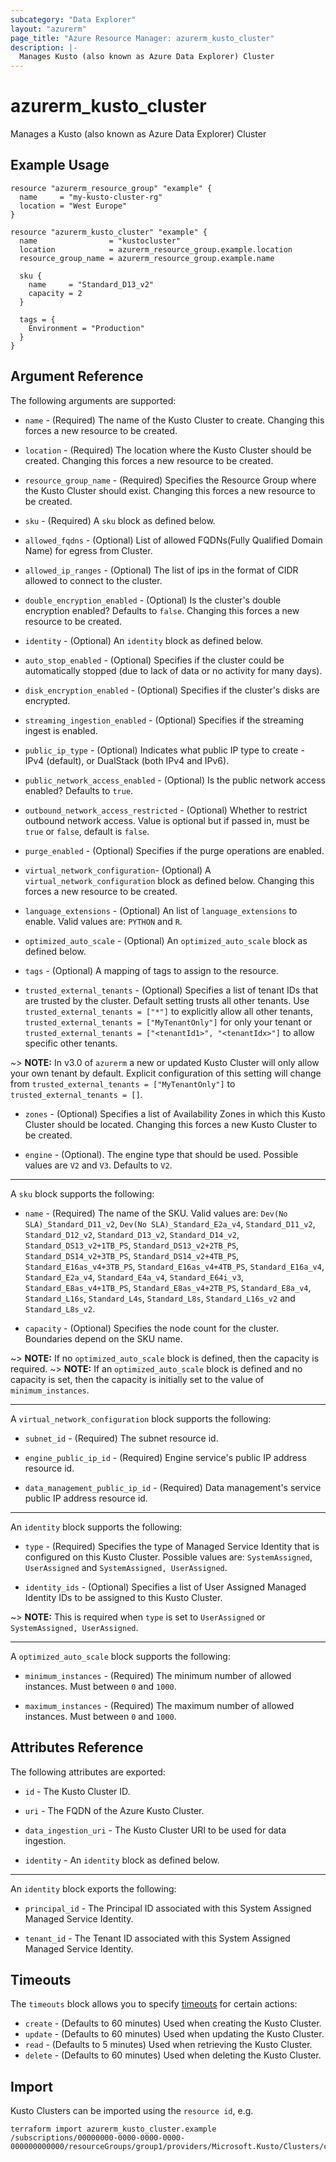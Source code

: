 ```yaml
---
subcategory: "Data Explorer"
layout: "azurerm"
page_title: "Azure Resource Manager: azurerm_kusto_cluster"
description: |-
  Manages Kusto (also known as Azure Data Explorer) Cluster
---
```


# azurerm_kusto_cluster

Manages a Kusto (also known as Azure Data Explorer) Cluster

## Example Usage

```hcl
resource "azurerm_resource_group" "example" {
  name     = "my-kusto-cluster-rg"
  location = "West Europe"
}

resource "azurerm_kusto_cluster" "example" {
  name                = "kustocluster"
  location            = azurerm_resource_group.example.location
  resource_group_name = azurerm_resource_group.example.name

  sku {
    name     = "Standard_D13_v2"
    capacity = 2
  }

  tags = {
    Environment = "Production"
  }
}
```

## Argument Reference

The following arguments are supported:

* `name` - (Required) The name of the Kusto Cluster to create. Changing this forces a new resource to be created.

* `location` - (Required) The location where the Kusto Cluster should be created. Changing this forces a new resource to be created.

* `resource_group_name` - (Required) Specifies the Resource Group where the Kusto Cluster should exist. Changing this forces a new resource to be created.

* `sku` - (Required) A `sku` block as defined below.

* `allowed_fqdns` - (Optional) List of allowed FQDNs(Fully Qualified Domain Name) for egress from Cluster.

* `allowed_ip_ranges` - (Optional) The list of ips in the format of CIDR allowed to connect to the cluster.

* `double_encryption_enabled` - (Optional) Is the cluster's double encryption enabled? Defaults to `false`. Changing this forces a new resource to be created.

* `identity` - (Optional) An `identity` block as defined below.

* `auto_stop_enabled` - (Optional) Specifies if the cluster could be automatically stopped (due to lack of data or no activity for many days).

* `disk_encryption_enabled` - (Optional) Specifies if the cluster's disks are encrypted.

* `streaming_ingestion_enabled` - (Optional) Specifies if the streaming ingest is enabled.

* `public_ip_type` - (Optional) Indicates what public IP type to create - IPv4 (default), or DualStack (both IPv4 and IPv6).

* `public_network_access_enabled` - (Optional) Is the public network access enabled? Defaults to `true`.

* `outbound_network_access_restricted` - (Optional) Whether to restrict outbound network access. Value is optional but if passed in, must be `true` or `false`, default is `false`.

* `purge_enabled` - (Optional) Specifies if the purge operations are enabled.

* `virtual_network_configuration`- (Optional) A `virtual_network_configuration` block as defined below. Changing this forces a new resource to be created.

* `language_extensions` - (Optional) An list of `language_extensions` to enable. Valid values are: `PYTHON` and `R`.

* `optimized_auto_scale` - (Optional) An `optimized_auto_scale` block as defined below.

* `tags` - (Optional) A mapping of tags to assign to the resource.

* `trusted_external_tenants` - (Optional) Specifies a list of tenant IDs that are trusted by the cluster. Default setting trusts all other tenants. Use `trusted_external_tenants = ["*"]` to explicitly allow all other tenants, `trusted_external_tenants = ["MyTenantOnly"]` for only your tenant or `trusted_external_tenants = ["<tenantId1>", "<tenantIdx>"]` to allow specific other tenants.

~> **NOTE:** In v3.0 of `azurerm` a new or updated Kusto Cluster will only allow your own tenant by default. Explicit configuration of this setting will change from `trusted_external_tenants = ["MyTenantOnly"]` to `trusted_external_tenants = []`.

* `zones` - (Optional) Specifies a list of Availability Zones in which this Kusto Cluster should be located. Changing this forces a new Kusto Cluster to be created.

* `engine` - (Optional). The engine type that should be used. Possible values are `V2` and `V3`. Defaults to `V2`.

---

A `sku` block supports the following:

* `name` - (Required) The name of the SKU. Valid values are: `Dev(No SLA)_Standard_D11_v2`, `Dev(No SLA)_Standard_E2a_v4`, `Standard_D11_v2`, `Standard_D12_v2`, `Standard_D13_v2`, `Standard_D14_v2`, `Standard_DS13_v2+1TB_PS`, `Standard_DS13_v2+2TB_PS`, `Standard_DS14_v2+3TB_PS`, `Standard_DS14_v2+4TB_PS`, `Standard_E16as_v4+3TB_PS`, `Standard_E16as_v4+4TB_PS`, `Standard_E16a_v4`, `Standard_E2a_v4`, `Standard_E4a_v4`, `Standard_E64i_v3`, `Standard_E8as_v4+1TB_PS`, `Standard_E8as_v4+2TB_PS`, `Standard_E8a_v4`, `Standard_L16s`, `Standard_L4s`, `Standard_L8s`, `Standard_L16s_v2` and `Standard_L8s_v2`.

* `capacity` - (Optional) Specifies the node count for the cluster. Boundaries depend on the SKU name.

~> **NOTE:** If no `optimized_auto_scale` block is defined, then the capacity is required.
~> **NOTE:** If an `optimized_auto_scale` block is defined and no capacity is set, then the capacity is initially set to the value of `minimum_instances`.

---

A `virtual_network_configuration` block supports the following:

* `subnet_id` - (Required) The subnet resource id.

* `engine_public_ip_id` - (Required) Engine service's public IP address resource id.

* `data_management_public_ip_id` - (Required) Data management's service public IP address resource id.

---

An `identity` block supports the following:

* `type` - (Required) Specifies the type of Managed Service Identity that is configured on this Kusto Cluster. Possible values are: `SystemAssigned`, `UserAssigned` and `SystemAssigned, UserAssigned`.

* `identity_ids` - (Optional) Specifies a list of User Assigned Managed Identity IDs to be assigned to this Kusto Cluster.

~> **NOTE:** This is required when `type` is set to `UserAssigned` or `SystemAssigned, UserAssigned`.

---

A `optimized_auto_scale` block supports the following:

* `minimum_instances` - (Required) The minimum number of allowed instances. Must between `0` and `1000`.

* `maximum_instances` - (Required) The maximum number of allowed instances. Must between `0` and `1000`.

## Attributes Reference

The following attributes are exported:

* `id` - The Kusto Cluster ID.

* `uri` - The FQDN of the Azure Kusto Cluster.

* `data_ingestion_uri` - The Kusto Cluster URI to be used for data ingestion.

* `identity` - An `identity` block as defined below.

---

An `identity` block exports the following:

* `principal_id` - The Principal ID associated with this System Assigned Managed Service Identity.

* `tenant_id` - The Tenant ID associated with this System Assigned Managed Service Identity.

## Timeouts



The `timeouts` block allows you to specify [timeouts](https://www.terraform.io/docs/configuration/resources.html#timeouts) for certain actions:

* `create` - (Defaults to 60 minutes) Used when creating the Kusto Cluster.
* `update` - (Defaults to 60 minutes) Used when updating the Kusto Cluster.
* `read` - (Defaults to 5 minutes) Used when retrieving the Kusto Cluster.
* `delete` - (Defaults to 60 minutes) Used when deleting the Kusto Cluster.

## Import

Kusto Clusters can be imported using the `resource id`, e.g.

```shell
terraform import azurerm_kusto_cluster.example /subscriptions/00000000-0000-0000-0000-000000000000/resourceGroups/group1/providers/Microsoft.Kusto/Clusters/cluster1
```
